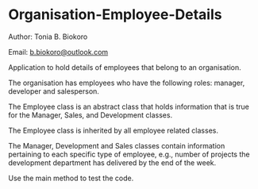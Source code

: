 # Organisation-Employee-Details
Author: Tonia B. Biokoro

Email: b.biokoro@outlook.com

Application to hold details of employees that belong to an organisation.

The organisation has employees who have the following roles: manager, developer and salesperson. 

The Employee class is an abstract class that holds information that is true for the Manager, Sales, and Development classes.

The Employee class is inherited by all employee related classes.

The Manager, Development and Sales classes contain information pertaining to each specific type of employee, e.g., number of projects the development department has delivered by the end of the week.

Use the main method to test the code.
